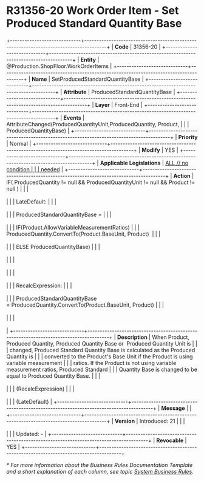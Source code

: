 ﻿---
erp.type: front-end-business-rule
erp.entity: Production.ShopFloor.WorkOrderItems
---

# R31356-20 Work Order Item  - Set Produced Standard Quantity Base
+-----------------------------+---------------------------------------------------------------------------------------+
| **Code**                    | 31356-20                                                                              |
+-----------------------------+---------------------------------------------------------------------------------------+
| **Entity**                  | @Production.ShopFloor.WorkOrderItems                                                  |
+-----------------------------+---------------------------------------------------------------------------------------+
| **Name**                    | SetProducedStandardQuantityBase                                                       |
+-----------------------------+---------------------------------------------------------------------------------------+
| **Attribute**               | ProducedStandardQuantityBase                                                          |
+-----------------------------+---------------------------------------------------------------------------------------+
| **Layer**                   | Front-End                                                                             |
+-----------------------------+---------------------------------------------------------------------------------------+
| **Events**                  | AttributeChanged(ProducedQuantityUnit,ProducedQuantity, Product,                      |
|                             | ProducedQuantityBase)                                                                 |
+-----------------------------+---------------------------------------------------------------------------------------+
| **Priority**                | Normal                                                                                |
+-----------------------------+---------------------------------------------------------------------------------------+
| **Modify**                  | YES                                                                                   |
+-----------------------------+---------------------------------------------------------------------------------------+
| **Applicable Legislations** | [ALL // no condition                                                                  |
|                             | needed](xref:applicable-legislations)                                                 |
+-----------------------------+---------------------------------------------------------------------------------------+
| **Action**                  | IF( ProducedQuantity != null && ProducedQuantityUnit != null && Product != null )     |
|                             | <br/><br/>                                                                            |
|                             | LateDefault:                                                                          |
|                             | <br/><br/>                                                                            |
|                             | ProducedStandardQuantityBase =                                                        |
|                             | <br/><br/>                                                                            |
|                             | IF(Product.AllowVariableMeasurementRatios)                                            |
|                             | ProducedQuantity.ConvertTo(Product.BaseUnit, Product)                                 |
|                             | <br/><br/>                                                                            |
|                             | ELSE ProducedQuantityBase)                                                            |
|                             | <br/><br/>                                                                            |
|                             | <br/><br/>                                                                            |
|                             | <br/><br/>                                                                            |
|                             | RecalcExpression:                                                                     |
|                             | <br/><br/>                                                                            |
|                             | ProducedStandardQuantityBase = ProducedQuantity.ConvertTo(Product.BaseUnit, Product)  |
|                             | <br/><br/>                                                                            |
|                             | <br/><br/>                                                                            |
+-----------------------------+---------------------------------------------------------------------------------------+
| **Description**             | When Product, Produced Quantity, Produced Quantity Base or  Produced Quantity Unit is |
|                             | changed, Produced Standard Quantity Base is calculated as the Produced Quantity is    |
|                             | converted to the Product\'s Base Unit if the Product is using variable measurement    |
|                             | ratios. If the Product is not using variable measurement ratios, Produced Standard    |
|                             | Quantity Base is changed to be equal to Produced Quantity Base.                       |
|                             | <br/><br/>                                                                            |
|                             | (RecalcExpression)                                                                    |
|                             | <br/><br/>                                                                            |
|                             | (LateDefault)                                                                         |
+-----------------------------+---------------------------------------------------------------------------------------+
| **Message**                 |                                                                                       |
+-----------------------------+---------------------------------------------------------------------------------------+
| **Version**                 | Introduced: 21                                                                        |
|                             | <br/><br/>                                                                            |
|                             | Updated: -                                                                            |
+-----------------------------+---------------------------------------------------------------------------------------+
| **Revocable**               | YES                                                                                   |
+-----------------------------+---------------------------------------------------------------------------------------+

*\* For more information about the Business Rules Documentation Template and a short explanation of each column, see
topic [System Business Rules](../templates/template-description-system-business-rules.md).*
